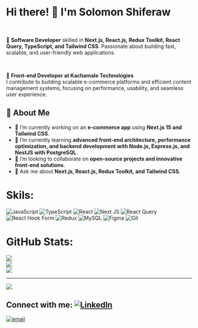 
<!--
**Solomon-Cs/Solomon-Cs** is a ✨ _special_ ✨ repository because its `README.md` (this file) appears on your GitHub profile.

Here are some ideas to get you started:

- 🔭 I’m currently working on ...
- 🌱 I’m currently learning ...
- 👯 I’m looking to collaborate on ...
- 🤔 I’m looking for help with ...
- 💬 Ask me about ...
- 📫 How to reach me: ...
- 😄 Pronouns: ...
- ⚡ Fun fact: ...
-->

<p align="center">
  <h1>Hi there! 👋 I'm Solomon Shiferaw</h1>
</p>

<br>


🚀 **Software Developer** skilled in **Next.js, React.js, Redux Toolkit, React Query, TypeScript, and Tailwind CSS**. Passionate about building fast, scalable, and user-friendly web applications.  

<br>

🏢 **Front-end Developer at Kachamale Technologies**  
I contribute to building scalable e-commerce platforms and efficient content management systems, focusing on performance, usability, and seamless user experience.


## 🌱 About Me  
- 🔭 I’m currently working on an **e-commerce app** using **Next.js 15 and Tailwind CSS**.  
- 🌱 I’m currently learning **advanced front-end architecture, performance optimization, and backend development with Node.js, Express.js, and NestJS with PostgreSQL**.  
- 👯 I’m looking to collaborate on **open-source projects and innovative front-end solutions**.  
- 💬 Ask me about **Next.js, React.js, Redux Toolkit, and Tailwind CSS**.  



# Skils:
![JavaScript](https://img.shields.io/badge/javascript-%23323330.svg?style=for-the-badge&logo=javascript&logoColor=%23F7DF1E) ![TypeScript](https://img.shields.io/badge/typescript-%23007ACC.svg?style=for-the-badge&logo=typescript&logoColor=white) ![React](https://img.shields.io/badge/react-%2320232a.svg?style=for-the-badge&logo=react&logoColor=%2361DAFB) ![Next JS](https://img.shields.io/badge/Next-black?style=for-the-badge&logo=next.js&logoColor=white) ![React Query](https://img.shields.io/badge/-React%20Query-FF4154?style=for-the-badge&logo=react%20query&logoColor=white) ![React Hook Form](https://img.shields.io/badge/React%20Hook%20Form-%23EC5990.svg?style=for-the-badge&logo=reacthookform&logoColor=white) ![Redux](https://img.shields.io/badge/redux-%23593d88.svg?style=for-the-badge&logo=redux&logoColor=white) ![MySQL](https://img.shields.io/badge/mysql-4479A1.svg?style=for-the-badge&logo=mysql&logoColor=white) ![Figma](https://img.shields.io/badge/figma-%23F24E1E.svg?style=for-the-badge&logo=figma&logoColor=white) ![Git](https://img.shields.io/badge/git-%23F05033.svg?style=for-the-badge&logo=git&logoColor=white)
# GitHub Stats:
![](https://github-readme-stats.vercel.app/api?username=Solomon-Cs&theme=github_dark&hide_border=false&include_all_commits=false&count_private=true)<br/>
![](https://nirzak-streak-stats.vercel.app/?user=Solomon-Cs&theme=github_dark&hide_border=false)<br/>
![](https://github-readme-stats.vercel.app/api/top-langs/?username=Solomon-Cs&theme=github_dark&hide_border=false&include_all_commits=false&count_private=true&layout=compact)

---
[![](https://visitcount.itsvg.in/api?id=Solomon-Cs&icon=0&color=0)](https://visitcount.itsvg.in)


## Connect with me: [![LinkedIn](https://img.shields.io/badge/LinkedIn-%230077B5.svg?logo=linkedin&logoColor=white)](https://www.linkedin.com/in/solomon-shiferaw-b45884258) 
[![email](https://img.shields.io/badge/Email-D14836?logo=gmail&logoColor=white)](mailto:solomonshiferaw860@gmail.com)  

<!-- Proudly created with GPRM ( https://gprm.itsvg.in ) -->
